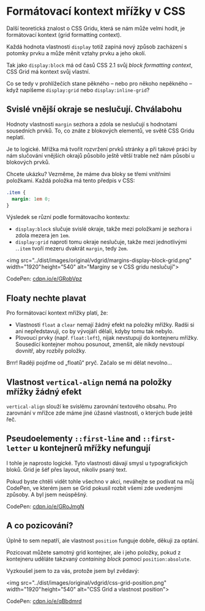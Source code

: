 # Formátovací kontext mřížky v CSS

Další teoretická znalost o CSS Gridu, která se nám může velmi hodit, je formátovací kontext (grid formatting context).

Každá hodnota vlastnosti `display` totiž zapíná nový způsob zacházení s potomky prvku a může měnit vztahy prvku a jeho okolí.

Tak jako `display:block` má od časů CSS 2.1 svůj *block formatting context*, CSS Grid má kontext svůj vlastní.

Co se tedy v prohlížečích stane pěkného – nebo pro někoho nepěkného – když napíšeme `display:grid` nebo `display:inline-grid`?

## Svislé vnější okraje se neslučují. Chválabohu

Hodnoty vlastnosti `margin` sezhora a zdola se neslučují s hodnotami sousedních prvků. To, co znáte z blokových elementů, ve světě CSS Gridu neplatí.

Je to logické. Mřížka má tvořit rozvržení prvků stránky a při takové práci by nám slučování vnějších okrajů působilo ještě větší trable než nám působí u blokových prvků.

Chcete ukázku? Vezměme, že máme dva bloky se třemi vnitřními položkami. Každá položka má tento předpis v CSS:

```css
.item {
  margin: 1em 0;
}
```

Výsledek se různí podle formátovacího kontextu:

- `display:block` slučuje svislé okraje, takže mezi položkami je sezhora i zdola mezera jen `1em`.
- `display:grid` naproti tomu okraje neslučuje, takže mezi jednotlivými .`.item` tvoří mezeru dvakrát `margin`, tedy `2em`.

<img src="../dist/images/original/vdgrid/margins-display-block-grid.png" width="1920" height="540"  alt="Marginy se v CSS gridu neslučují">

CodePen: [cdpn.io/e/GRobVpz](https://codepen.io/machal/pen/GRobVpz?editors=1100)

## Floaty nechte plavat

Pro formátovací kontext mřížky platí, že:

* Vlastnosti `float` a `clear` nemají žádný efekt na položky mřížky. Radši si ani nepředstavuji, co by vývojáři dělali, kdyby tomu tak nebylo.
* Plovoucí prvky (např. `float:left`), nijak nevstupují do kontejneru mřížky. Sousedící kontejner mohou posunout, zmenšit, ale nikdy nevstoupí dovnitř, aby rozbily položky.

Brrr! Raději pojďme od „floatů“ pryč. Začalo se mi dělat nevolno…

## Vlastnost `vertical-align` nemá na položky mřížky žádný efekt

`vertical-align` slouží ke svislému zarovnání textového obsahu. Pro zarovnání v mřížce zde máme jiné úžasné vlastnosti, o kterých bude ještě řeč.

<!-- TODO odkaz na zarovnávací vlastnosti -->

## Pseudoelementy `::first-line` and `::first-letter` u kontejnerů mřížky nefungují

I tohle je naprosto logické. Tyto vlastnosti dávají smysl u typografických bloků. Grid je šéf přes layout, nikoliv psaný text.

Pokud byste chtěli vidět tohle všechno v akci, neváhejte se podívat na můj CodePen, ve kterém jsem se Grid pokusil rozbít všemi zde uvedenými způsoby. A byl jsem neúspěšný.

CodePen: [cdpn.io/e/GRoJmgN](https://codepen.io/machal/pen/GRoJmgN?editors=1100)

## A co pozicování?

Úplně to sem nepatří, ale vlastnost `position` funguje dobře, děkuji za optání.

Pozicovat můžete samotný grid kontejner, ale i jeho položky, pokud z kontejneru uděláte takzvaný *containing block* pomocí `position:absolute`.

Vyzkoušel jsem to za vás, protože jsem byl zvědavý:

<img src="../dist/images/original/vdgrid/css-grid-position.png" width="1920" height="540"  alt="CSS Grid a vlastnost position">

CodePen: [cdpn.io/e/qBbdmrd](https://codepen.io/machal/pen/qBbdmrd?editors=1100)

